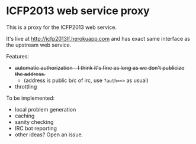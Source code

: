 ICFP2013 web service proxy
====

This is a proxy for the ICFP2013 web service.

It's live at http://icfp2013lf.herokuapp.com and has exact same interface as the upstream web service.

Features:
- ~~automatic authorization - I think it's fine as long as we don't publicize the address.~~ 
  - (address is public b/c of irc, use `?auth=<>` as usual)
- throttling

To be implemented:
- local problem generation
- caching
- sanity checking
- IRC bot reporting
- other ideas? Open an issue.
